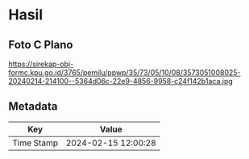 # Hasil

## Foto C Plano

https://sirekap-obj-formc.kpu.go.id/3765/pemilu/ppwp/35/73/05/10/08/3573051008025-20240214-214100--5364d06c-22e9-4856-9958-c24f142b1aca.jpg


## Metadata

| Key        | Value               |
| ---------- | ------------------- |
| Time Stamp | 2024-02-15 12:00:28 |



